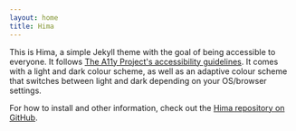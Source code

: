 ```yaml
---
layout: home
title: Hima
---
```


This is Hima, a simple Jekyll theme with the goal of being accessible to everyone. It follows [The A11y Project's accessibility guidelines](https://www.a11yproject.com/checklist). It comes with a light and dark colour scheme, as well as an adaptive colour scheme that switches between light and dark depending on your OS/browser settings.

For how to install and other information, check out the [Hima repository on GitHub](https://github.com/brandoncardoso/hima).
